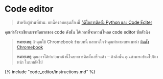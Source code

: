 # Code editor

> สำหรับผู้อ่านที่บ้าน: บทนี้ครอบคลุมเรื่องนี้ [วิดีโอการติดตั้ง Python และ Code Editer](https://www.youtube.com/watch?v=pVTaqzKZCdA&t=4m43s)

คุณกำลังจะเขียนบรรทัดแรกของ code ดังนั้น ได้เวลาที่จะดาวน์โหลด code editor ซักตัวนึง

> **หมายเหตุ** ถ้าคุณใช้ Chromebook ข้ามบทนี้ และแน่ใจว่าคุณทำตามบทแนะนำ [ติดตั้ง Chromebook](../chromebook_setup/README.md)
> 
> **หมายเหตุ** คุณอาจได้ทำก่อนหน้านี้ในบทการติดตั้งเสร็จแล้ว – ถ้าดังนั้น คุณสามารถข้ามไปข้างหน้า ในบทถัดไป

{% include "code_editor/instructions.md" %}